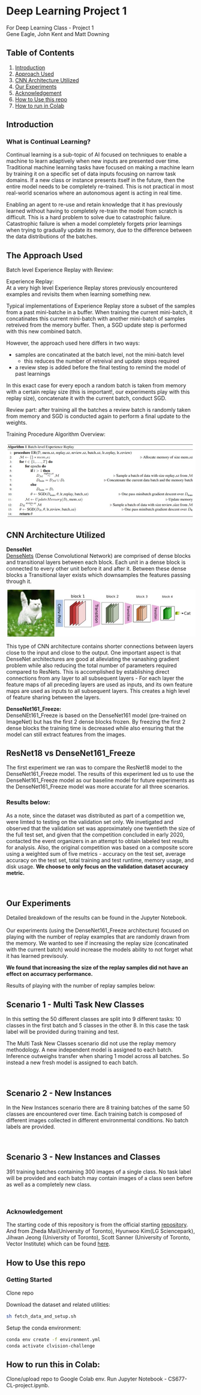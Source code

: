 # Deep Learning Project 1
For Deep Learning Class - Project 1  
Gene Eagle, John Kent and Matt Downing

## Table of Contents
1. [Introduction](#Introduction)
2. [Approach Used](#The-Approach-Used)
3. [CNN Architecture Utilized](#CNN-Architecture-Utilized)
4. [Our Experiments](#Our-Experiments)
5. [Acknowledgement](#Acknowledgement)
6. [How to Use this repo](#How-to-Use-this-repo)
7. [How to run in Colab](#How-to-run-this-in-Colab)

## Introduction  
### What is Continual Learning?  
Continual learning is a sub-topic of AI focused on techniques to enable a machine to learn adaptively when new inputs are presented over time. Traditional machine learning tasks have focused on making a machine learn by training it on a specific set of data inputs focusing on narrow task domains. If a new class or instance presents itself in the future, then the entire model needs to be completely re-trained. This is not practical in most real-world scenarios where an autonomous agent is acting in real time.

Enabling an agent to re-use and retain knowledge that it has previously learned without having to completely re-train the model from scratch is difficult. This is a hard problem to solve due to catastrophic failure. Catastrophic failure is when a model completely forgets prior learnings when trying to gradually update its memory, due to the difference between the data distributions of the batches.

## The Approach Used
Batch level Experience Replay with Review: 

Experience Replay:  
At a very high level Experience Replay stores previously encountered examples and revisits them when learning something new.

Typical implementations of Experience Replay store a subset of the samples from a past mini-batche in a buffer. When training the current mini-batch, it concatinates this current mini-batch with another mini-batch of samples retreived from the memory buffer. Then, a SGD update step is performed with this new combined batch.

However, the approach used here differs in two ways: 
- samples are concatinated at the batch level, not the mini-batch level
    - this reduces the number of retreival and update steps required
- a review step is added before the final testing to remind the model of past learnings

 In this exact case for every epoch a random batch is taken from memory with a certain replay size (this is important!, our experiments play with this replay size), concatenate it with the current batch, conduct SGD.  

Review part: after training all the batches a review batch is randomly taken from memory and SGD is conducted again to perform a final update to the weights.

Training Procedure Algorithm Overview:  

![image](https://github.com/mddown/Deep-Learning-proj1/blob/master/pics/psuedo_code.JPG)  

## CNN Architecture Utilized   
**DenseNet**  
[DenseNets](https://arxiv.org/pdf/1608.06993.pdf) (Dense Convolutional Network) are comprised of dense blocks and transitional layers between each block. Each unit in a dense block is connected to every other unit before it and after it. Between these dense blocks a Transitional layer exists which downsamples the features passing through it.  

![image](https://github.com/mddown/Deep-Learning-proj1/blob/master/pics/denseNet_arch.JPG)

This type of CNN architecture contains shorter connections between layers close to the input and close to the output. One important aspect is that DenseNet architectures are good at alleviating the vanashing gradient problem while also reducing the total number of parameters required compared to ResNets. This is accomplished by establishing direct connections from any layer to all subsequent layers - For each layer the feature maps of all preceding layers are used as inputs, and its own feature maps are used as inputs to all subsequent layers. This creates a high level of feature sharing between the layers.  

**DenseNet161_Freeze:**  
DenseNEt161_Freeze is based on the DenseNet161 model (pre-trained on ImageNet) but has the first 2 dense blocks frozen. By freezing the first 2 dense blocks the training time is decreased while also ensuring that the model can still extract features from the images.  

## ResNet18 vs DenseNet161_Freeze

The first experiment we ran was to compare the ResNet18 model to the DenseNet161_Freeze model. The results of this experiment led us to use the DenseNet161_Freeze model as our baseline model for future experiments as the DenseNet161_Freeze model was more accurate for all three scenarios.  

### Results below:  

As a note, since the dataset was distributed as part of a competition we, were limted to testing on the validation set only. We invetigated and observed that the validation set was approximately one twentieth the size of the full test set, and given that the competition concluded in early 2020, contacted the event organizers in an attempt to obtain labeled test results for analysis. Also, the original competition was based on a composite score using a weighted sum of five metrics - accuracy on the test set, average accuracy on the test set, total training and test runtime, memory usage, and disk usage. **We choose to only focus on the validation dataset accuracy metric.**  

<br/>

## Our Experiments
Detailed breakdown of the results can be found in the Jupyter Notebook.  
<br/>
Our experiments (using the DenseNet161_Freeze architecture) focused on playing with the number of replay examples that are randomly drawn from the memory. We wanted to see if increasing the replay size (concatinated with the current batch) would increase the models ability to not forget what it has learned previsouly.  

**We found that increasing the size of the replay samples did not have an effect on accurracy performance.**

Results of playing with the number of replay samples below:  

## Scenario 1 - Multi Task New Classes 
In this setting the 50 different classes are split into 9 different tasks: 10 classes in the first batch and 5 classes in the other 8. In this case the task label will be provided during training and test.  

The Multi Task New Classes scenario did not use the replay memory methodology. A new independent model is assigned to each batch. Inference outweighs transfer when sharing 1 model across all batches. So instead a new fresh model is assigned to each batch.

<br/>

## Scenario 2 - New Instances  
In the New Instances scenario there are 8 training batches of the same 50 classes are encountered over time. Each training batch is composed of different images collected in different environmental conditions. No batch labels are provided. 

<br/>

## Scenario 3 - New Instances and Classes 
391 training batches containing 300 images of a single class. No task label will be provided and each batch may contain images of a class seen before as well as a completely new class.  

<br/>

### Acknowledgement

The starting code of this repository is from the official starting [repository](https://github.com/vlomonaco/cvpr_clvision_challenge).
And from Zheda Mai(University of Toronto), Hyunwoo Kim(LG Sciencepark), Jihwan Jeong (University of Toronto), Scott Sanner (University of Toronto, Vector Institute) which can be found [here](https://github.com/RaptorMai/CVPR20_CLVision_challenge).

## How to Use this repo
### Getting Started
Clone repo

Download the dataset and related utilities:
```bash
sh fetch_data_and_setup.sh
```
Setup the conda environment:
```bash
conda env create -f environment.yml
conda activate clvision-challenge
```

## How to run this in Colab:  
Clone/upload repo to Google Colab env. Run Jupyter Notebook - CS677-CL-project.ipynb.